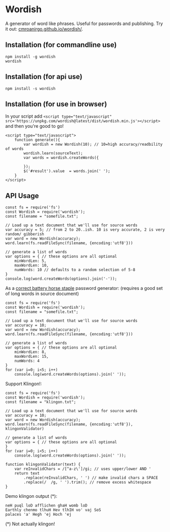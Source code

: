 # Wordish

A generator of word like phrases. Useful for passwords and publishing. Try it out: [cmroanirgo.github.io/wordish/](https://cmroanirgo.github.io/wordish/).

## Installation (for commandline use)

```
npm install -g wordish
wordish
```

## Installation (for api use)

```
npm install -s wordish
```


## Installation (for use in browser)

In your script add `<script type="text/javascript" src='https://unpkg.com/wordish@latest/dist/wordish.min.js'></script>` and then you're good to go!

```
<script type="text/javascript">
	function generate(){
		var wordish = new Wordish(10); // 10=high accuracy/readbility of words
		wordish.learn(sourceText);
		var words = wordish.createWords({

		});
		$('#result').value  = words.join(' ');
	}
</script>
```


## API Usage


```
const fs = require('fs')
const Wordish = require('wordish');
const filename = "somefile.txt"; 

// Load up a text document that we'll use for source words
var accuracy = 5; // from 2 to 20..ish. 10 is very accurate, 2 is very random/ gibberish
var word = new Wordish(accuracy);
word.learn(fs.readFileSync(filename, {encoding:'utf8'}))

// generate a list of words
var options = { // these options are all optional
	minWordLen: 5,
	maxWordLen: 10,
	numWords: 10 // defaults to a random selection of 5-8
}
console.log(word.createWords(options).join('-'));
```

As a [correct battery horse staple](https://xkcd.com/936/) password generator:
(requires a good set of long words in source document)

```
const fs = require('fs')
const Wordish = require('wordish');
const filename = "somefile.txt"; 

// Load up a text document that we'll use for source words
var accuracy = 10; 
var word = new Wordish(accuracy);
word.learn(fs.readFileSync(filename, {encoding:'utf8'}))

// generate a list of words
var options = { // these options are all optional
	minWordLen: 8,
	maxWordLen: 15,
	numWords: 4 
}
for (var i=0; i<5; i++)
	console.log(word.createWords(options).join(' '));
```

Support Klingon!:

```
const fs = require('fs')
const Wordish = require('wordish');
const filename = "klingon.txt"; 

// Load up a text document that we'll use for source words
var accuracy = 10; 
var word = new Wordish(accuracy);
word.learn(fs.readFileSync(filename, {encoding:'utf8'}), klingonValidator)

// generate a list of words
var options = { // these options are all optional
}
for (var i=0; i<5; i++)
	console.log(word.createWords(options).join(' '));

function klingonValidator(text) {
	var reInvalidChars = /[^a-z\']/gi; // uses upper/lower AND '
	return text 
		.replace(reInvalidChars, ' ') // make invalid chars a SPACE
		.replace(/  /g, ' ').trim(); // remove excess whitespace
}
```

Demo klingon output (*):

```
neH puql loD afflichen ghaH womb loD
Earthly chenmo tlhuH Hev tlhIH vo' vaj SoS
palaces 'a' Hegh 'ej Hoch 'ej
```

(*) Not actually klingon!